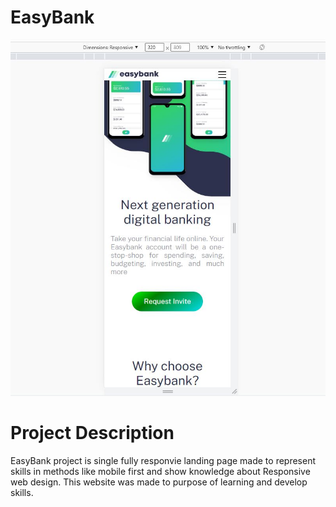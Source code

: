 # EasyBank

<img src="src/assets/MobileFirst.JPG">

# Project Description

EasyBank project is single fully responvie landing page made to represent skills in methods like mobile first and
show knowledge about Responsive web design. This website was made to purpose of learning and develop skills.
